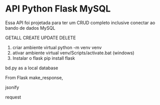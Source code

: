 # API Python Flask MySQL

Essa API foi projetada para ter um CRUD completo inclusive conectar ao bando de dados MySQL

GETALL
CREATE
UPDATE
DELETE




1. criar ambiente virtual
python -m venv venv
2. ativar ambiente virtual
venv/Scripts/activate.bat (windows)
3. Instalar o flask
pip install flask

bd.py as a local database

From Flask
make_response,

jsonify

request